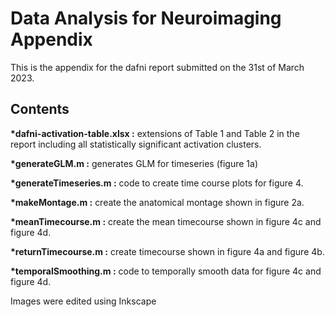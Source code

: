# Data Analysis for Neuroimaging Appendix

This is the appendix for the dafni report submitted on the 31st of March 2023.

## Contents

<b>*dafni-activation-table.xlsx :</b> extensions of Table 1 and Table 2 in the report including all statistically significant activation clusters.

<b>*generateGLM.m :</b> generates GLM for timeseries (figure 1a)

<b>*generateTimeseries.m :</b> code to create time course plots for figure 4.

<b>*makeMontage.m :</b> create the anatomical montage shown in figure 2a.

<b>*meanTimecourse.m :</b> create the mean timecourse shown in figure 4c and figure 4d.

<b>*returnTimecourse.m :</b> create timecourse shown in figure 4a and figure 4b.

<b>*temporalSmoothing.m :</b> code to temporally smooth data for figure 4c and figure 4d.

Images were edited using Inkscape